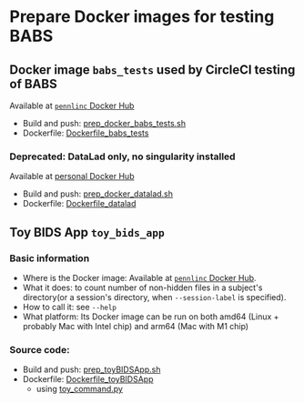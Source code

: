 # Prepare Docker images for testing BABS

## Docker image `babs_tests` used by CircleCI testing of BABS
Available at [`pennlinc` Docker Hub](https://hub.docker.com/r/pennlinc/babs_tests)
* Build and push: [prep_docker_babs_tests.sh](prep_docker_babs_tests.sh)
* Dockerfile: [Dockerfile_babs_tests](Dockerfile_babs_tests)

### Deprecated: DataLad only, no singularity installed
Available at [personal Docker Hub](https://hub.docker.com/r/chenyingzhao/datalad)
* Build and push: [prep_docker_datalad.sh](prep_docker_datalad.sh)
* Dockerfile: [Dockerfile_datalad](Dockerfile_datalad)


## Toy BIDS App `toy_bids_app`
### Basic information
* Where is the Docker image: Available at [`pennlinc` Docker Hub](https://hub.docker.com/r/pennlinc/toy_bids_app).
* What it does: to count number of non-hidden files in a subject's directory(or a session's directory, when `--session-label` is specified). 
* How to call it: see `--help`
* What platform: Its Docker image can be run on both amd64 (Linux + probably Mac with Intel chip) and arm64 (Mac with M1 chip)

### Source code:
* Build and push: [prep_toyBIDSApp.sh](prep_toyBIDSApp.sh)
* Dockerfile: [Dockerfile_toyBIDSApp](Dockerfile_toyBIDSApp)
    * using [toy_command.py](toy_command.py)

